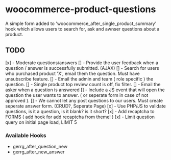# woocommerce-product-questions
A simple form added to 'woocommerce_after_single_product_summary' hook which allows users to search for, ask and awnser questions about a product.

## TODO
[x] - Moderate questions/answers
[] - Provide the user feedback when a question / answer is successfully submitted. (AJAX)
[] - Search for users who purchased product 'X', email them the question. Must have unsubscribe feature.
[] - Email the admin and team ( role specific ) the question.
[] - Single product top review count is off, fix filter.
[] - Email the asker when a question is answered
[] - Include a JS event that will open the question the user wants to answer. ( or seperate form in case of not approved ).
[] - We cannot let any post questions to our users. Must create seperate answer form. (CRUD?, Seperate Page)
[x] - Use PHP/JS to validate questions, is it a question, is it blank? is it short?
[x] - Add recaptcha to FORMS ( add hook for add recaptcha from theme! )
[x] - Limit question query on initial page load, LIMIT 5

### Available Hooks
- gerrg_after_question_new
- gerrg_after_new_answer
